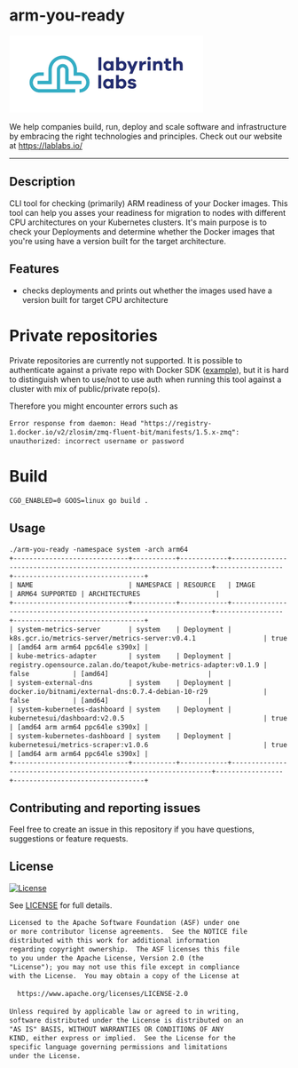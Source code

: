 # arm-you-ready

[<img src="ll-logo.png">](https://lablabs.io/)

We help companies build, run, deploy and scale software and infrastructure by embracing the right technologies and principles. Check out our website at https://lablabs.io/

---

## Description

CLI tool for checking (primarily) ARM readiness of your Docker images.
This tool can help you asses your readiness for migration to nodes with different CPU architectures on your Kubernetes clusters. It's main purpose is to check your Deployments and determine whether the Docker images that you're using have a version built for the target architecture.
## Features

- checks deployments and prints out whether the images used have a version built for target CPU architecture

# Private repositories

Private repositories are currently not supported.
It is possible to authenticate against a private repo with Docker SDK ([example](https://docs.docker.com/engine/api/sdk/examples/#pull-an-image-with-authentication)), but it is hard to distinguish when to use/not to use auth when running this tool against a cluster with mix of public/private repo(s).

Therefore you might encounter errors such as
```
Error response from daemon: Head "https://registry-1.docker.io/v2/zlosim/zmq-fluent-bit/manifests/1.5.x-zmq": unauthorized: incorrect username or password
```

# Build

```
CGO_ENABLED=0 GOOS=linux go build .
```
## Usage

```
./arm-you-ready -namespace system -arch arm64
+-----------------------------+-----------+------------+-----------------------------------------------------------------+-----------------+---------------------------------+
| NAME                        | NAMESPACE | RESOURCE   | IMAGE                                                           | ARM64 SUPPORTED | ARCHITECTURES                   |
+-----------------------------+-----------+------------+-----------------------------------------------------------------+-----------------+---------------------------------+
| system-metrics-server       | system    | Deployment | k8s.gcr.io/metrics-server/metrics-server:v0.4.1                 | true            | [amd64 arm arm64 ppc64le s390x] |
| kube-metrics-adapter        | system    | Deployment | registry.opensource.zalan.do/teapot/kube-metrics-adapter:v0.1.9 | false           | [amd64]                         |
| system-external-dns         | system    | Deployment | docker.io/bitnami/external-dns:0.7.4-debian-10-r29              | false           | [amd64]                         |
| system-kubernetes-dashboard | system    | Deployment | kubernetesui/dashboard:v2.0.5                                   | true            | [amd64 arm arm64 ppc64le s390x] |
| system-kubernetes-dashboard | system    | Deployment | kubernetesui/metrics-scraper:v1.0.6                             | true            | [amd64 arm arm64 ppc64le s390x] |
+-----------------------------+-----------+------------+-----------------------------------------------------------------+-----------------+---------------------------------+
```

## Contributing and reporting issues

Feel free to create an issue in this repository if you have questions, suggestions or feature requests.

## License

[![License](https://img.shields.io/badge/License-Apache%202.0-blue.svg)](https://opensource.org/licenses/Apache-2.0)

See [LICENSE](LICENSE) for full details.

    Licensed to the Apache Software Foundation (ASF) under one
    or more contributor license agreements.  See the NOTICE file
    distributed with this work for additional information
    regarding copyright ownership.  The ASF licenses this file
    to you under the Apache License, Version 2.0 (the
    "License"); you may not use this file except in compliance
    with the License.  You may obtain a copy of the License at

      https://www.apache.org/licenses/LICENSE-2.0

    Unless required by applicable law or agreed to in writing,
    software distributed under the License is distributed on an
    "AS IS" BASIS, WITHOUT WARRANTIES OR CONDITIONS OF ANY
    KIND, either express or implied.  See the License for the
    specific language governing permissions and limitations
    under the License.
